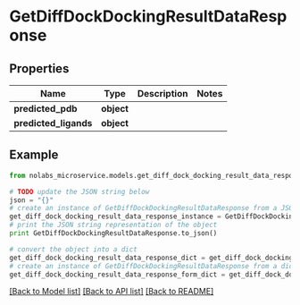 # GetDiffDockDockingResultDataResponse


## Properties

Name | Type | Description | Notes
------------ | ------------- | ------------- | -------------
**predicted_pdb** | **object** |  | 
**predicted_ligands** | **object** |  | 

## Example

```python
from nolabs_microservice.models.get_diff_dock_docking_result_data_response import GetDiffDockDockingResultDataResponse

# TODO update the JSON string below
json = "{}"
# create an instance of GetDiffDockDockingResultDataResponse from a JSON string
get_diff_dock_docking_result_data_response_instance = GetDiffDockDockingResultDataResponse.from_json(json)
# print the JSON string representation of the object
print GetDiffDockDockingResultDataResponse.to_json()

# convert the object into a dict
get_diff_dock_docking_result_data_response_dict = get_diff_dock_docking_result_data_response_instance.to_dict()
# create an instance of GetDiffDockDockingResultDataResponse from a dict
get_diff_dock_docking_result_data_response_form_dict = get_diff_dock_docking_result_data_response.from_dict(get_diff_dock_docking_result_data_response_dict)
```
[[Back to Model list]](../README.md#documentation-for-models) [[Back to API list]](../README.md#documentation-for-api-endpoints) [[Back to README]](../README.md)


